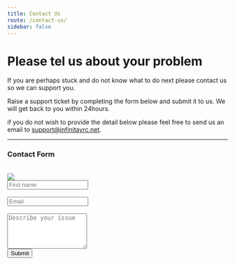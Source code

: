 ```yaml
---
title: Contact Us
route: /contact-us/
sidebar: false
---
```


# Please tel us about your problem

If you are perhaps stuck and do not know what to do next please contact us so we can support you.

Raise a support ticket by completing the form below and submit it to us. We will get back to you within 24hours.

if you do not wish to provide the detail below please feel free to send us an email to [support@infinitayrc.net](mailto:support@infinityarc.net).

---

<style>
    @import url(https://cdn.jsdelivr.net/npm/bootstrap@5.0.2/dist/css/bootstrap.min.css)
</style>
<h3>Contact Form</h3>
<form class="text-center" action="/contact-us/post-server" method="GET" ><br>
    <div class="d-flex flex-row-reverse justify-content-between">
        <div class="text-center">
            <img class="w-50" src="https://cdn.softwarecraft.co.za/assets/ia/IA_shortlogo_white_whitebg05x.png">
        </div>
        <div class="d-block w-75">
            <div class="col">
                <input type="text" class="form-control" placeholder="First name">
            </div>
            <br>
            <div class="col">
                <input type="text" class="form-control" placeholder="Email">
            </div>
        </div>
    </div>
    <br>
    <textarea rows="5" placeholder="Describe your issue" class="form-control"></textarea>
    <br>
    <button class="btn btn-secondary">Submit</button>
</form>
<br>

